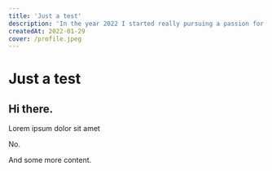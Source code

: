 ```yaml
---
title: 'Just a test'
description: 'In the year 2022 I started really pursuing a passion for bird and wildlife photography.'
createdAt: 2022-01-29
cover: /profile.jpeg
---
```


# Just a test

## Hi there.

Lorem ipsum dolor sit amet

<!--more-->

No.

And some more content.
